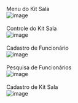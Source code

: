 Menu do Kit Sala<br />
![image](https://user-images.githubusercontent.com/78911425/139270463-d4e31b7d-90c3-4b4f-95a7-7fcbf37b9473.png)<br /><br />
Controle do Kit Sala<br />
![image](https://user-images.githubusercontent.com/78911425/139271152-d29c3f22-21e1-4758-913a-385687073d3e.png)<br /><br />
Cadastro de Funcionário<br />
![image](https://user-images.githubusercontent.com/78911425/139271348-28fe042b-b34c-471e-9a70-87cace092d9f.png)<br /><br />
Pesquisa de Funcionários <br />
![image](https://user-images.githubusercontent.com/78911425/139271594-82de8bd2-de68-43cf-b506-d9ea343cc5ba.png)<br /><br />
Cadastro de Kit Sala <br />
![image](https://user-images.githubusercontent.com/78911425/139271885-698358e5-dfae-4ae9-b337-32302c70b016.png)<br /><br />
